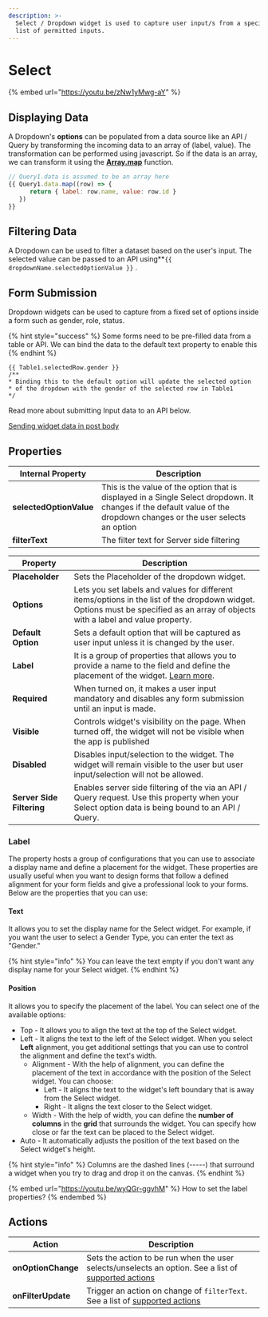 ```yaml
---
description: >-
  ‌Select / Dropdown widget is used to capture user input/s from a specified
  list of permitted inputs.
---
```


# Select

{% embed url="https://youtu.be/zNw1yMwg-aY" %}

## Displaying Data

A Dropdown's **options** can be populated from a data source like an API / Query by transforming the incoming data to an array of (label, value). The transformation can be performed using javascript. So if the data is an array, we can transform it using the [**Array.map**](https://developer.mozilla.org/en-US/docs/Web/JavaScript/Reference/Global\_Objects/TypedArray/map) function.

```javascript
// Query1.data is assumed to be an array here
{{ Query1.data.map((row) => { 
      return { label: row.name, value: row.id } 
   }) 
}}
```

## Filtering Data

A Dropdown can be used to filter a dataset based on the user's input. The selected value can be passed to an API using\*\*`{{ dropdownName.selectedOptionValue }}` .

## **Form Submission**

Dropdown widgets can be used to capture from a fixed set of options inside a form such as gender, role, status.

{% hint style="success" %}
Some forms need to be pre-filled data from a table or API. We can bind the data to the default text property to enable this
{% endhint %}

```
{{ Table1.selectedRow.gender }}
/**
* Binding this to the default option will update the selected option 
* of the dropdown with the gender of the selected row in Table1
*/
```

Read more about submitting Input data to an API below.

[Sending widget data in post body](dropdown-1.md)

## Properties

| Internal Property       | Description                                                                                                                                                          |
| ----------------------- | -------------------------------------------------------------------------------------------------------------------------------------------------------------------- |
| **selectedOptionValue** | This is the value of the option that is displayed in a Single Select dropdown. It changes if the default value of the dropdown changes or the user selects an option |
| **filterText**          | The filter text for Server side filtering                                                                                                                            |

| Property                  | Description                                                                                                                                                                      |
| ------------------------- | -------------------------------------------------------------------------------------------------------------------------------------------------------------------------------- |
| **Placeholder**           | Sets the Placeholder of the dropdown widget.                                                                                                                                     |
| **Options**               | Lets you set labels and values for different items/options in the list of the dropdown widget. Options must be specified as an array of objects with a label and value property. |
| **Default Option**        | Sets a default option that will be captured as user input unless it is changed by the user.                                                                                      |
| **Label**                 | It is a group of properties that allows you to provide a name to the field and define the placement of the widget. [Learn more](dropdown-1.md#label).                            |
| **Required**              | When turned on, it makes a user input mandatory and disables any form submission until an input is made.                                                                         |
| **Visible**               | Controls widget's visibility on the page. When turned off, the widget will not be visible when the app is published                                                              |
| **Disabled**              | Disables input/selection to the widget. The widget will remain visible to the user but user input/selection will not be allowed.                                                 |
| **Server Side Filtering** | Enables server side filtering of the via an API / Query request. Use this property when your Select option data is being bound to an API / Query.                                |

### Label

The property hosts a group of configurations that you can use to associate a display name and define a placement for the widget. These properties are usually useful when you want to design forms that follow a defined alignment for your form fields and give a professional look to your forms. Below are the properties that you can use:

#### **Text**

It allows you to set the display name for the Select widget. For example, if you want the user to select a Gender Type, you can enter the text as "Gender."&#x20;

{% hint style="info" %}
You can leave the text empty if you don't want any display name for your Select widget.
{% endhint %}

#### **Position**

It allows you to specify the placement of the label. You can select one of the available options:

* Top - It allows you to align the text at the top of the Select widget.
* Left - It aligns the text to the left of the Select widget. When you select **Left** alignment, you get additional settings that you can use to control the alignment and define the text's width.
  * Alignment - With the help of alignment, you can define the placement of the text in accordance with the position of the Select widget. You can choose:
    * Left - It aligns the text to the widget's left boundary that is away from the Select widget.
    * Right - It aligns the text closer to the Select widget.
  * Width - With the help of width, you can define the **number of columns** in the **grid** that surrounds the widget. You can specify how close or far the text can be placed to the Select widget.
* Auto - It automatically adjusts the position of the text based on the Select widget's height.

{% hint style="info" %}
Columns are the dashed lines (-----) that surround a widget when you try to drag and drop it on the canvas.
{% endhint %}

{% embed url="https://youtu.be/wyQGr-ggvhM" %}
How to set the label properties?
{% endembed %}

## Actions

| Action             | Description                                                                                                                                                 |
| ------------------ | ----------------------------------------------------------------------------------------------------------------------------------------------------------- |
| **onOptionChange** | Sets the action to be run when the user selects/unselects an option. See a list of [supported actions](../core-concepts/writing-code/appsmith-framework.md) |
| **onFilterUpdate** | Trigger an action on change of `filterText`. See a list of [supported actions](../core-concepts/writing-code/appsmith-framework.md)                         |
